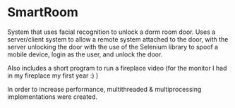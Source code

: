 SmartRoom
===============
System that uses facial recognition to unlock a dorm room door. Uses a server/client system to allow a remote system attached to the door, with the server unlocking the door with the use of the Selenium library to spoof a mobile device, login as the user, and unlock the door.

Also includes a short program to run a fireplace video (for the monitor I had in my fireplace my first year :) )

In order to increase performance, multithreaded & multiprocessing implementations were created.
